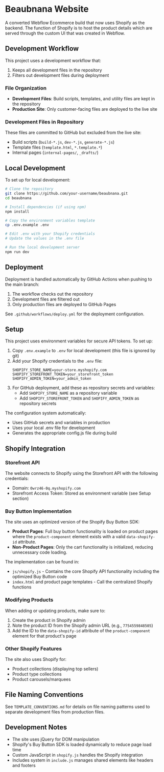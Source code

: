 # Beaubnana Website

A converted Webflow Ecommerce build that now uses Shopify as the backend. The function of Shopify is to host the product details which are served through the custom UI that was created in Webflow.

## Development Workflow

This project uses a development workflow that:
1. Keeps all development files in the repository
2. Filters out development files during deployment

### File Organization

- **Development Files**: Build scripts, templates, and utility files are kept in the repository
- **Production Site**: Only customer-facing files are deployed to the live site

### Development Files in Repository

These files are committed to GitHub but excluded from the live site:
- Build scripts (`build-*.js`, `dev-*.js`, `generate-*.js`)
- Template files (`template.html`, `*.template.*`)
- Internal pages (`internal-pages/`, `_drafts/`)

## Local Development

To set up for local development:

```bash
# Clone the repository
git clone https://github.com/your-username/beaubnana.git
cd beaubnana

# Install dependencies (if using npm)
npm install

# Copy the environment variables template
cp .env.example .env

# Edit .env with your Shopify credentials
# Update the values in the .env file

# Run the local development server
npm run dev
```

## Deployment

Deployment is handled automatically by GitHub Actions when pushing to the main branch:

1. The workflow checks out the repository
2. Development files are filtered out
3. Only production files are deployed to GitHub Pages

See `.github/workflows/deploy.yml` for the deployment configuration.

## Setup

This project uses environment variables for secure API tokens. To set up:

1. Copy `.env.example` to `.env` for local development (this file is ignored by git)
2. Add your Shopify credentials to the `.env` file:
   ```
   SHOPIFY_STORE_NAME=your-store.myshopify.com
   SHOPIFY_STOREFRONT_TOKEN=your_storefront_token
   SHOPIFY_ADMIN_TOKEN=your_admin_token
   ```
3. For GitHub deployment, add these as repository secrets and variables:
   - Add `SHOPIFY_STORE_NAME` as a repository variable
   - Add `SHOPIFY_STOREFRONT_TOKEN` and `SHOPIFY_ADMIN_TOKEN` as repository secrets

The configuration system automatically:
- Uses GitHub secrets and variables in production
- Uses your local .env file for development
- Generates the appropriate config.js file during build

## Shopify Integration

### Storefront API

The website connects to Shopify using the Storefront API with the following credentials:

- Domain: `0wrz46-0q.myshopify.com`
- Storefront Access Token: Stored as environment variable (see Setup section)

### Buy Button Implementation

The site uses an optimized version of the Shopify Buy Button SDK:

- **Product Pages**: Full buy button functionality is loaded on product pages where the `product-component` element exists with a valid `data-shopify-id` attribute.
- **Non-Product Pages**: Only the cart functionality is initialized, reducing unnecessary code loading.

The implementation can be found in:
- `js/shopify.js` - Contains the core Shopify API functionality including the optimized Buy Button code
- `index.html` and product page templates - Call the centralized Shopify functions

### Modifying Products

When adding or updating products, make sure to:

1. Create the product in Shopify admin
2. Note the product ID from the Shopify admin URL (e.g., `7754559848505`)
3. Add the ID to the `data-shopify-id` attribute of the `product-component` element for that product's page

### Other Shopify Features

The site also uses Shopify for:

- Product collections (displaying top sellers)
- Product type collections
- Product carousels/marquees

## File Naming Conventions

See `TEMPLATE_CONVENTIONS.md` for details on file naming patterns used to separate development files from production files.

## Development Notes

- The site uses jQuery for DOM manipulation
- Shopify's Buy Button SDK is loaded dynamically to reduce page load time
- Custom JavaScript in `shopify.js` handles the Shopify integration
- Includes system in `include.js` manages shared elements like headers and footers